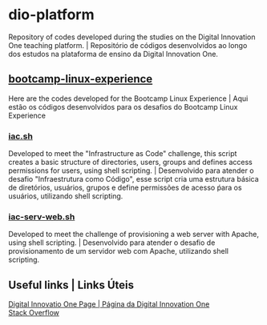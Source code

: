 # dio-platform
Repository of codes developed during the studies on the Digital Innovation One teaching platform. | Repositório de códigos desenvolvidos ao longo dos estudos na plataforma de ensino da Digital Innovation One.

## [bootcamp-linux-experience](https://github.com/ThiagoFontanari/dio-platform/tree/main/bootcamp-linux-experience)
  Here are the codes developed for the Bootcamp Linux Experience | Aqui estão os códigos desenvolvidos para os desafios do Bootcamp Linux Experience<br />
  
  ### [iac.sh](https://github.com/ThiagoFontanari/dio-platform/blob/main/bootcamp-linux-experience/iac.sh)
  Developed to meet the "Infrastructure as Code" challenge, this script creates a basic structure of directories, users, groups and defines access permissions for users, using shell scripting. | Desenvolvido para atender o desafio "Infraestrutura como Código", esse script cria uma estrutura básica de diretórios, usuários, grupos e define permissões de acesso ṕara os usuários, utilizando shell scripting.<br />

  ### [iac-serv-web.sh](https://github.com/ThiagoFontanari/dio-platform/blob/main/bootcamp-linux-experience/iac-serv-web.sh)
  Developed to meet the challenge of provisioning a web server with Apache, using shell scripting. | Desenvolvido para atender o desafio de provisionamento de um servidor web com Apache, utilizando shell scripting.<br />

## Useful links | Links Úteis
[Digital Innovatio One Page | Página da Digital Innovation One](https://www.dio.me/en)<br />
[Stack Overflow](https://stackoverflow.com/)
